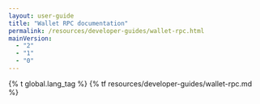 ```yaml
---
layout: user-guide
title: "Wallet RPC documentation"
permalink: /resources/developer-guides/wallet-rpc.html
mainVersion:
  - "2"
  - "1"
  - "0"
---
```

{% t global.lang_tag %}
{% tf resources/developer-guides/wallet-rpc.md %}